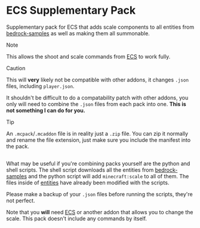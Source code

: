# ECS Supplementary Pack
Supplementary pack for ECS that adds scale components to all entities from [bedrock-samples](https://github.com/Mojang/bedrock-samples) as well as making them all summonable.

> [!NOTE]
> This allows the shoot and scale commands from [ECS](https://github.com/Aevarkan/MCBE-extended-commands-suite) to work fully.

> [!CAUTION]
> This will **very** likely not be compatible with other addons, it changes `.json` files, including `player.json`.

It shouldn't be difficult to do a compatability patch with other addons, you only will need to combine the `.json` files from each pack into one. **This is not something I can do for you.**

> [!TIP]
> An `.mcpack`/`.mcaddon` file is in reality just a `.zip` file. You can zip it normally and rename the file extension, just make sure you include the manifest into the pack.

##

What may be useful if you're combining packs yourself are the python and shell scripts. The shell script downloads all the entities from [bedrock-samples](https://github.com/Mojang/bedrock-samples) and the python script will add `minecraft:scale` to all of them. The files inside of [entities](entities) have already been modified with the scripts.

Please make a backup of your `.json` files before running the scripts, they're not perfect.

Note that you **will** need [ECS](https://github.com/Aevarkan/MCBE-extended-commands-suite) or another addon that allows you to change the scale. This pack doesn't include any commands by itself.
